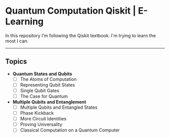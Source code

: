 # Quantum Computation Qiskit | E-Learning

In this repository I'm following the Qiskit textbook. I'm trying to learn the most I can.

* * *

## Topics

- **Quantum States and Qubits**
  - [ ] The Atoms  of Computation
  - [ ] Representing Qubit States
  - [ ] Single Qubit Gates
  - [ ] The Case for Quantum

- **Multiple Qubits and Entanglement**
  - [ ] Multiple Qubits and Entangled States
  - [ ] Phase Kickback
  - [ ] More Circuit Identities
  - [ ] Proving Universality
  - [ ] Classical Computation on a Quantum Computer
